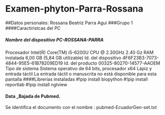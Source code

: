 # Examen-phyton-Parra-Rossana
##Datos personales: Rossana Beatriz Parra Agui
###Grupo 1
####Caractiristcas del PC
##### Nombre del dispositivo	PC-ROSSANA-PARRA
Procesador	Intel(R) Core(TM) i5-6200U CPU @ 2.30GHz   2.40 Gz
RAM instalada	6,00 GB (5,84 GB utilizable)
Id. del dispositivo	4F6F23B3-7073-4844-95E5-61B78209ED19
Id. del producto	00325-80270-14577-AAOEM
Tipo de sistema	Sistema operativo de 64 bits, procesador x64
Lápiz y entrada táctil	La entrada táctil o manuscrita no está disponible para esta pantalla
####Librerías instaladas 
#!pip install biopython
#!pip install reportlab
#!pip install nglview                    
####  Data _Bajada de Pubmed. 
Se identifica el documento con el nombre : pubmed-EcuadorGen-set.txt
